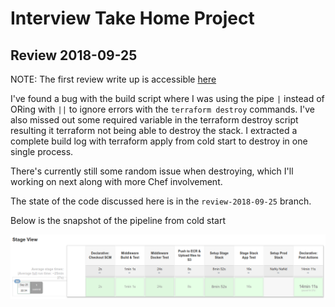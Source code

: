 # Interview Take Home Project
## Review 2018-09-25

NOTE: The first review write up is accessible [here](../review/REVIEW.md)

I've found a bug with the build script where I was using the pipe `|` instead of ORing with `||` to ignore errors with the `terraform destroy` commands. I've also missed out some required variable in the terraform destroy script resulting it terraform not being able to destroy the stack. I extracted a complete build log with terraform apply from cold start to destroy in one single process.

There's currently still some random issue when destroying, which I'll working on next along with more Chef involvement. 

The state of the code discussed here is in the `review-2018-09-25` branch.    

Below is the snapshot of the pipeline from cold start

![](docs/images/review-2018-09-25-pipeline.png)